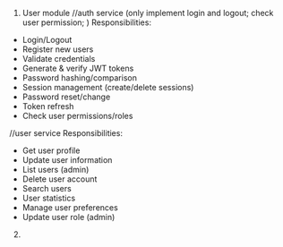 1. User module
//auth service (only implement login and logout; check user permission; )
Responsibilities:
- Login/Logout
- Register new users
- Validate credentials
- Generate & verify JWT tokens
- Password hashing/comparison
- Session management (create/delete sessions)
- Password reset/change
- Token refresh
- Check user permissions/roles

//user service
Responsibilities:
- Get user profile
- Update user information
- List users (admin)
- Delete user account
- Search users
- User statistics
- Manage user preferences
- Update user role (admin)

2.
